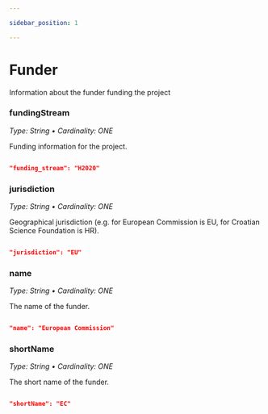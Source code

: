 ```yaml
---

sidebar_position: 1

---
```


# Funder


Information about the funder funding the project


### fundingStream

_Type: String &bull; Cardinality: ONE_


Funding information for the project.


```json

"funding_stream": "H2020"


```

### jurisdiction

_Type: String &bull; Cardinality: ONE_


Geographical jurisdiction (e.g. for European Commission is EU, for Croatian Science Foundation is HR).


```json

"jurisdiction": "EU"

```


### name

_Type: String &bull; Cardinality: ONE_


The name of the funder.


```json

"name": "European Commission"

```


### shortName

_Type: String &bull; Cardinality: ONE_


The short name of the funder.


```json

"shortName": "EC"

```


